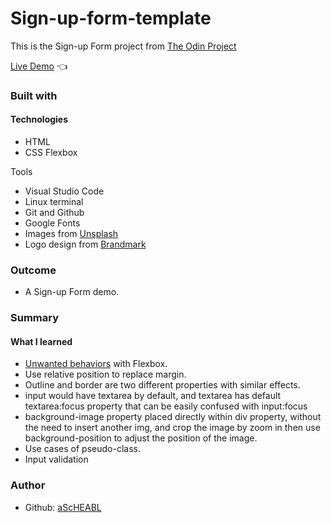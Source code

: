 # Sign-up-form-template <br>

This is the Sign-up Form project from [The Odin Project](https://www.theodinproject.com/lessons/node-path-intermediate-html-and-css-sign-up-form) <br>

[Live Demo](https://ascheabl.github.io/Sign-up-form-template/) 👈 <br>

### Built with <br>

#### Technologies <br>

- HTML <br>
- CSS Flexbox <br>

Tools <br>
- Visual Studio Code <br>
- Linux terminal <br>
- Git and Github <br>
- Google Fonts <br>
- Images from [Unsplash](unsplash.com/) <br>
- Logo design from [Brandmark](https://app.brandmark.io/v3/) <br>

### Outcome <br>

- A Sign-up Form demo. <br>

### Summary <br>

#### What I learned <br>

- [Unwanted behaviors](https://stackoverflow.com/questions/35087330/using-display-flex-causes-purple-border-to-appear?answertab=trending#tab-top) with Flexbox. <br>
- Use relative position to replace margin. <br>
- Outline and border are two different properties with similar effects. <br>
- input would have textarea by default, and textarea has default textarea:focus property that can be easily confused with input:focus <br>
- background-image property placed directly within div property, without the need to insert another img, and crop the image by zoom in then use background-position to adjust the position of the image. <br>
- Use cases of pseudo-class. <br>
- Input validation <br>

### Author <br>
- Github: [aScHEABL](https://github.com/aScHEABL)